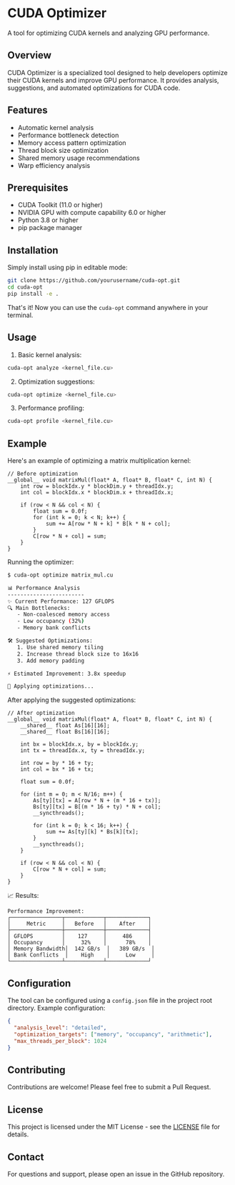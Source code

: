 # CUDA Optimizer

A tool for optimizing CUDA kernels and analyzing GPU performance.

## Overview

CUDA Optimizer is a specialized tool designed to help developers optimize their CUDA kernels and improve GPU performance. It provides analysis, suggestions, and automated optimizations for CUDA code.

## Features

- Automatic kernel analysis
- Performance bottleneck detection
- Memory access pattern optimization
- Thread block size optimization
- Shared memory usage recommendations
- Warp efficiency analysis

## Prerequisites

- CUDA Toolkit (11.0 or higher)
- NVIDIA GPU with compute capability 6.0 or higher
- Python 3.8 or higher
- pip package manager

## Installation

Simply install using pip in editable mode:

```bash
git clone https://github.com/yourusername/cuda-opt.git
cd cuda-opt
pip install -e .
```

That's it! Now you can use the `cuda-opt` command anywhere in your terminal.

## Usage

1. Basic kernel analysis:
```bash
cuda-opt analyze <kernel_file.cu>
```

2. Optimization suggestions:
```bash
cuda-opt optimize <kernel_file.cu>
```

3. Performance profiling:
```bash
cuda-opt profile <kernel_file.cu>
```

## Example

Here's an example of optimizing a matrix multiplication kernel:

```cuda
// Before optimization
__global__ void matrixMul(float* A, float* B, float* C, int N) {
    int row = blockIdx.y * blockDim.y + threadIdx.y;
    int col = blockIdx.x * blockDim.x + threadIdx.x;
    
    if (row < N && col < N) {
        float sum = 0.0f;
        for (int k = 0; k < N; k++) {
            sum += A[row * N + k] * B[k * N + col];
        }
        C[row * N + col] = sum;
    }
}
```

Running the optimizer:
```bash
$ cuda-opt optimize matrix_mul.cu

📊 Performance Analysis
------------------------
✨ Current Performance: 127 GFLOPS
🔍 Main Bottlenecks:
   - Non-coalesced memory access
   - Low occupancy (32%)
   - Memory bank conflicts

🛠️ Suggested Optimizations:
   1. Use shared memory tiling
   2. Increase thread block size to 16x16
   3. Add memory padding

⚡ Estimated Improvement: 3.8x speedup

🔄 Applying optimizations...
```

After applying the suggested optimizations:

```cuda
// After optimization
__global__ void matrixMul(float* A, float* B, float* C, int N) {
    __shared__ float As[16][16];
    __shared__ float Bs[16][16];
    
    int bx = blockIdx.x, by = blockIdx.y;
    int tx = threadIdx.x, ty = threadIdx.y;
    
    int row = by * 16 + ty;
    int col = bx * 16 + tx;
    
    float sum = 0.0f;
    
    for (int m = 0; m < N/16; m++) {
        As[ty][tx] = A[row * N + (m * 16 + tx)];
        Bs[ty][tx] = B[(m * 16 + ty) * N + col];
        __syncthreads();
        
        for (int k = 0; k < 16; k++) {
            sum += As[ty][k] * Bs[k][tx];
        }
        __syncthreads();
    }
    
    if (row < N && col < N) {
        C[row * N + col] = sum;
    }
}
```

📈 Results:
```
Performance Improvement:
┌────────────────┬────────────┬─────────────┐
│     Metric     │   Before   │    After    │
├────────────────┼────────────┼─────────────┤
│ GFLOPS         │    127     │     486     │
│ Occupancy      │     32%    │      78%    │
│ Memory Bandwidth│  142 GB/s  │   389 GB/s  │
│ Bank Conflicts  │    High    │     Low     │
└────────────────┴────────────┴─────────────┘
```

## Configuration

The tool can be configured using a `config.json` file in the project root directory. Example configuration:

```json
{
  "analysis_level": "detailed",
  "optimization_targets": ["memory", "occupancy", "arithmetic"],
  "max_threads_per_block": 1024
}
```

## Contributing

Contributions are welcome! Please feel free to submit a Pull Request.

## License

This project is licensed under the MIT License - see the [LICENSE](LICENSE) file for details.

## Contact

For questions and support, please open an issue in the GitHub repository.

